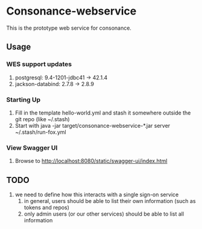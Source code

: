 # Consonance-webservice

This is the prototype web service for consonance. 

## Usage

### WES support updates
1. postgresql: 9.4-1201-jdbc41 -> 42.1.4
2. jackson-databind: 2.7.8 -> 2.8.9

### Starting Up

1. Fill in the template hello-world.yml and stash it somewhere outside the git repo (like ~/.stash)
2. Start with java -jar target/consonance-webservice-*.jar server ~/.stash/run-fox.yml

### View Swagger UI

1. Browse to [http://localhost:8080/static/swagger-ui/index.html](http://localhost:8080/static/swagger-ui/index.html)

## TODO

1. we need to define how this interacts with a single sign-on service
   1. in general, users should be able to list their own information (such as tokens and repos)
   2. only admin users (or our other services) should be able to list all information  
